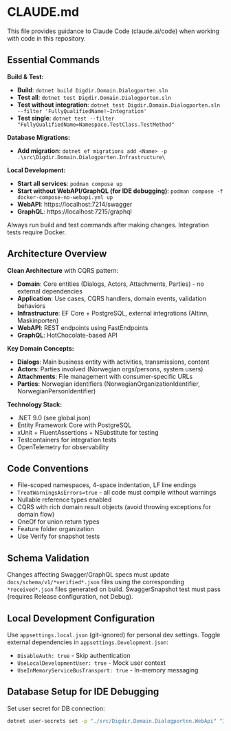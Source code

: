 # CLAUDE.md

This file provides guidance to Claude Code (claude.ai/code) when working with code in this repository.

## Essential Commands

**Build & Test:**
- **Build**: `dotnet build Digdir.Domain.Dialogporten.sln`
- **Test all**: `dotnet test Digdir.Domain.Dialogporten.sln` 
- **Test without integration**: `dotnet test Digdir.Domain.Dialogporten.sln --filter 'FullyQualifiedName!~Integration'`
- **Test single**: `dotnet test --filter "FullyQualifiedName=Namespace.TestClass.TestMethod"`

**Database Migrations:**
- **Add migration**: `dotnet ef migrations add <Name> -p .\src\Digdir.Domain.Dialogporten.Infrastructure\`

**Local Development:**
- **Start all services**: `podman compose up`
- **Start without WebAPI/GraphQL (for IDE debugging)**: `podman compose -f docker-compose-no-webapi.yml up`
- **WebAPI**: https://localhost:7214/swagger
- **GraphQL**: https://localhost:7215/graphql

Always run build and test commands after making changes. Integration tests require Docker.

## Architecture Overview

**Clean Architecture** with CQRS pattern:
- **Domain**: Core entities (Dialogs, Actors, Attachments, Parties) - no external dependencies
- **Application**: Use cases, CQRS handlers, domain events, validation behaviors
- **Infrastructure**: EF Core + PostgreSQL, external integrations (Altinn, Maskinporten)
- **WebAPI**: REST endpoints using FastEndpoints
- **GraphQL**: HotChocolate-based API

**Key Domain Concepts:**
- **Dialogs**: Main business entity with activities, transmissions, content
- **Actors**: Parties involved (Norwegian orgs/persons, system users)
- **Attachments**: File management with consumer-specific URLs
- **Parties**: Norwegian identifiers (NorwegianOrganizationIdentifier, NorwegianPersonIdentifier)

**Technology Stack:**
- .NET 9.0 (see global.json)
- Entity Framework Core with PostgreSQL
- xUnit + FluentAssertions + NSubstitute for testing
- Testcontainers for integration tests
- OpenTelemetry for observability

## Code Conventions

- File-scoped namespaces, 4-space indentation, LF line endings
- `TreatWarningsAsErrors=true` - all code must compile without warnings
- Nullable reference types enabled
- CQRS with rich domain result objects (avoid throwing exceptions for domain flow)
- OneOf for union return types
- Feature folder organization
- Use Verify for snapshot tests

## Schema Validation

Changes affecting Swagger/GraphQL specs must update `docs/schema/v1/*verified*.json` files using the corresponding `*received*.json` files generated on build. SwaggerSnapshot test must pass (requires Release configuration, not Debug).

## Local Development Configuration

Use `appsettings.local.json` (git-ignored) for personal dev settings. Toggle external dependencies in `appsettings.Development.json`:
- `DisableAuth: true` - Skip authentication  
- `UseLocalDevelopmentUser: true` - Mock user context
- `UseInMemoryServiceBusTransport: true` - In-memory messaging

## Database Setup for IDE Debugging

Set user secret for DB connection:
```bash
dotnet user-secrets set -p "./src/Digdir.Domain.Dialogporten.WebApi" "Infrastructure:DialogDbConnectionString" "Server=localhost;Port=5432;Database=dialogporten;User ID=postgres;Password=supersecret;Include Error Detail=True;"
```